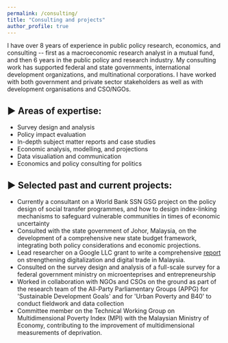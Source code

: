 ```yaml
---
permalink: /consulting/
title: "Consulting and projects"
author_profile: true
---
```


I have over 8 years of experience in public policy research, economics, and consulting -- first as a macroeconomic research analyst in a mutual fund, and then 6 years in the public policy and research industry. My consulting work has supported federal and state governments, international development organizations, and multinational corporations. I have worked with both government and private sector stakeholders as well as with development organisations and CSO/NGOs. 

## ▶ Areas of expertise: 
* Survey design and analysis
* Policy impact evaluation
* In-depth subject matter reports and case studies
* Economic analysis, modelling, and projections
* Data visualiation and communication
* Economics and policy consulting for politics

## ▶ Selected past and current projects:
* Currently a consultant on a World Bank SSN GSG project on the policy design of social transfer programmes, and how to design index-linking mechanisms to safeguard vulnerable communities in times of economic uncertainty
* Consulted with the state government of Johor, Malaysia, on the development of a comprehensive new state budget framework, integrating both policy considerations and economic projections.
* Lead researcher on a Google LLC grant to write a comprehensive <a href="https://www.isis.org.my/wp-content/uploads/2022/02/Strengthening-digital-trade-and-digitalisation-in-Malaysia_24-Feb.pdf">report</a> on strengthening digitalization and digital trade in Malaysia. 
* Consulted on the survey design and analysis of a full-scale survey for a federal government ministry on microenteprises and entrepreneurship
* Worked in collaboration with NGOs and CSOs on the ground as part of the research team of the All-Party Parliamentary Groups (APPG) for 'Sustainable Development Goals' and for 'Urban Poverty and B40' to conduct fieldwork and data collection
* Committee member on the Technical Working Group on Multidimensional Poverty Index (MPI) with the Malaysian Ministry of Economy, contributing to the improvement of multidimensional measurements of deprivation.